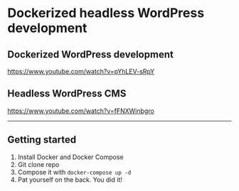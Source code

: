 # Dockerized headless WordPress development

## Dockerized WordPress development
https://www.youtube.com/watch?v=pYhLEV-sRpY

## Headless WordPress CMS
https://www.youtube.com/watch?v=fFNXWinbgro

<hr>

## Getting started
1. Install Docker and Docker Compose
1. Git clone repo
1. Compose it with `docker-compose up -d`
1. Pat yourself on the back. You did it!
